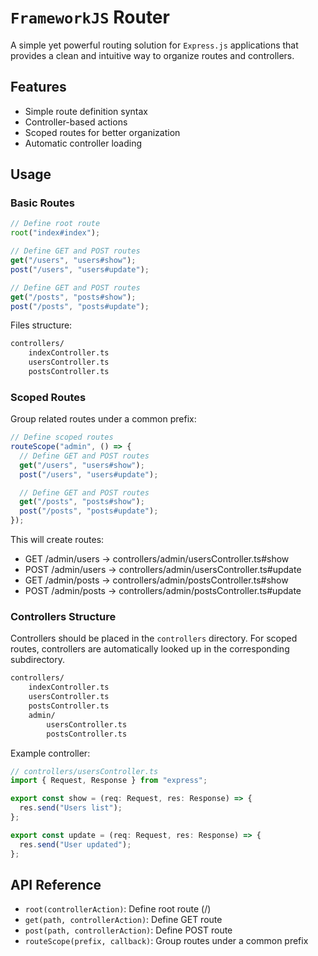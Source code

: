 # `FrameworkJS` Router

A simple yet powerful routing solution for `Express.js` applications that provides a clean and intuitive way to organize routes and controllers.

## Features

- Simple route definition syntax
- Controller-based actions
- Scoped routes for better organization
- Automatic controller loading

## Usage

### Basic Routes

```ts
// Define root route
root("index#index");

// Define GET and POST routes
get("/users", "users#show");
post("/users", "users#update");

// Define GET and POST routes
get("/posts", "posts#show");
post("/posts", "posts#update");
```

Files structure:

```bash
controllers/
    indexController.ts
    usersController.ts
    postsController.ts
```

### Scoped Routes

Group related routes under a common prefix:

```ts
// Define scoped routes
routeScope("admin", () => {
  // Define GET and POST routes
  get("/users", "users#show");
  post("/users", "users#update");

  // Define GET and POST routes
  get("/posts", "posts#show");
  post("/posts", "posts#update");
});
```

This will create routes:

- GET /admin/users -> controllers/admin/usersController.ts#show
- POST /admin/users -> controllers/admin/usersController.ts#update
- GET /admin/posts -> controllers/admin/postsController.ts#show
- POST /admin/posts -> controllers/admin/postsController.ts#update

### Controllers Structure

Controllers should be placed in the `controllers` directory. For scoped routes, controllers are automatically looked up in the corresponding subdirectory.

```bash
controllers/
    indexController.ts
    usersController.ts
    postsController.ts
    admin/
        usersController.ts
        postsController.ts
```

Example controller:

```typescript
// controllers/usersController.ts
import { Request, Response } from "express";

export const show = (req: Request, res: Response) => {
  res.send("Users list");
};

export const update = (req: Request, res: Response) => {
  res.send("User updated");
};
```

## API Reference

- `root(controllerAction)`: Define root route (/)
- `get(path, controllerAction)`: Define GET route
- `post(path, controllerAction)`: Define POST route
- `routeScope(prefix, callback)`: Group routes under a common prefix
